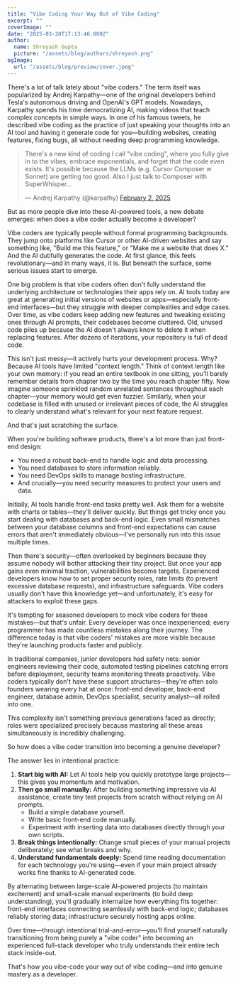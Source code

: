 ```yaml
---
title: "Vibe Coding Your Way Out of Vibe Coding"
excerpt: ""
coverImage: ""
date: "2025-03-20T17:13:46.000Z"
author:
  name: Shreyash Gupta
  picture: "/assets/blog/authors/shreyash.png"
ogImage:
  url: "/assets/blog/preview/cover.jpeg"
---
```


There's a lot of talk lately about "vibe coders." The term itself was popularized by Andrej Karpathy—one of the original developers behind Tesla's autonomous driving and OpenAI's GPT models. Nowadays, Karpathy spends his time democratizing AI, making videos that teach complex concepts in simple ways. In one of his famous tweets, he described vibe coding as the practice of just speaking your thoughts into an AI tool and having it generate code for you—building websites, creating features, fixing bugs, all without needing deep programming knowledge.

<blockquote class="twitter-tweet"><p lang="en" dir="ltr">There&#39;s a new kind of coding I call &quot;vibe coding&quot;, where you fully give in to the vibes, embrace exponentials, and forget that the code even exists. It&#39;s possible because the LLMs (e.g. Cursor Composer w Sonnet) are getting too good. Also I just talk to Composer with SuperWhisper…</p>&mdash; Andrej Karpathy (@karpathy) <a href="https://twitter.com/karpathy/status/1886192184808149383?ref_src=twsrc%5Etfw">February 2, 2025</a></blockquote> <script async src="https://platform.twitter.com/widgets.js" charset="utf-8"></script> 

But as more people dive into these AI-powered tools, a new debate emerges: when does a vibe coder actually become a developer?

Vibe coders are typically people without formal programming backgrounds. They jump onto platforms like Cursor or other AI-driven websites and say something like, "Build me this feature," or "Make me a website that does X." And the AI dutifully generates the code. At first glance, this feels revolutionary—and in many ways, it is. But beneath the surface, some serious issues start to emerge.

One big problem is that vibe coders often don't fully understand the underlying architecture or technologies their apps rely on. AI tools today are great at generating initial versions of websites or apps—especially front-end interfaces—but they struggle with deeper complexities and edge cases. Over time, as vibe coders keep adding new features and tweaking existing ones through AI prompts, their codebases become cluttered. Old, unused code piles up because the AI doesn't always know to delete it when replacing features. After dozens of iterations, your repository is full of dead code.

This isn't just messy—it actively hurts your development process. Why? Because AI tools have limited "context length." Think of context length like your own memory: if you read an entire textbook in one sitting, you'll barely remember details from chapter two by the time you reach chapter fifty. Now imagine someone sprinkled random unrelated sentences throughout each chapter—your memory would get even fuzzier. Similarly, when your codebase is filled with unused or irrelevant pieces of code, the AI struggles to clearly understand what's relevant for your next feature request.

And that's just scratching the surface.

When you're building software products, there's a lot more than just front-end design:

- You need a robust back-end to handle logic and data processing.
- You need databases to store information reliably.
- You need DevOps skills to manage hosting infrastructure.
- And crucially—you need security measures to protect your users and data.

Initially, AI tools handle front-end tasks pretty well. Ask them for a website with charts or tables—they'll deliver quickly. But things get tricky once you start dealing with databases and back-end logic. Even small mismatches between your database columns and front-end expectations can cause errors that aren't immediately obvious—I've personally run into this issue multiple times.

Then there's security—often overlooked by beginners because they assume nobody will bother attacking their tiny project. But once your app gains even minimal traction, vulnerabilities become targets. Experienced developers know how to set proper security roles, rate limits (to prevent excessive database requests), and infrastructure safeguards. Vibe coders usually don't have this knowledge yet—and unfortunately, it's easy for attackers to exploit these gaps.

It's tempting for seasoned developers to mock vibe coders for these mistakes—but that's unfair. Every developer was once inexperienced; every programmer has made countless mistakes along their journey. The difference today is that vibe coders' mistakes are more visible because they're launching products faster and publicly.

In traditional companies, junior developers had safety nets: senior engineers reviewing their code, automated testing pipelines catching errors before deployment, security teams monitoring threats proactively. Vibe coders typically don't have these support structures—they're often solo founders wearing every hat at once: front-end developer, back-end engineer, database admin, DevOps specialist, security analyst—all rolled into one.

This complexity isn't something previous generations faced as directly; roles were specialized precisely because mastering all these areas simultaneously is incredibly challenging.

So how does a vibe coder transition into becoming a genuine developer?

The answer lies in intentional practice:

1. **Start big with AI:** Let AI tools help you quickly prototype large projects—this gives you momentum and motivation.
2. **Then go small manually:** After building something impressive via AI assistance, create tiny test projects from scratch without relying on AI prompts.
   - Build a simple database yourself.
   - Write basic front-end code manually.
   - Experiment with inserting data into databases directly through your own scripts.
3. **Break things intentionally:** Change small pieces of your manual projects deliberately; see what breaks and why.
4. **Understand fundamentals deeply:** Spend time reading documentation for each technology you're using—even if your main project already works fine thanks to AI-generated code.

By alternating between large-scale AI-powered projects (to maintain excitement) and small-scale manual experiments (to build deep understanding), you'll gradually internalize how everything fits together: front-end interfaces connecting seamlessly with back-end logic; databases reliably storing data; infrastructure securely hosting apps online.

Over time—through intentional trial-and-error—you'll find yourself naturally transitioning from being purely a "vibe coder" into becoming an experienced full-stack developer who truly understands their entire tech stack inside-out.

That's how you vibe-code your way out of vibe coding—and into genuine mastery as a developer. 